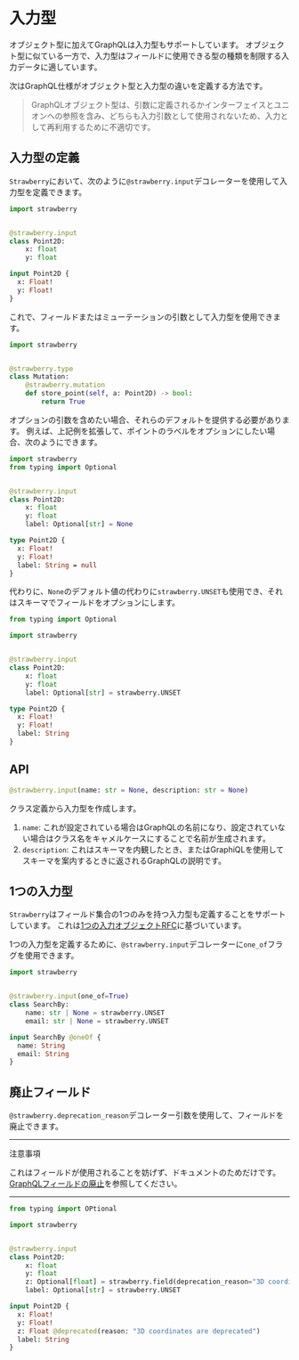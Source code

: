 # 入力型

オブジェクト型に加えてGraphQLは入力型もサポートしています。
オブジェクト型に似ている一方で、入力型はフィールドに使用できる型の種類を制限する入力データに適しています。

次はGraphQL仕様がオブジェクト型と入力型の違いを定義する方法です。

> GraphQLオブジェクト型は、引数に定義されるかインターフェイスとユニオンへの参照を含み、どちらも入力引数として使用されないため、入力として再利用するために不適切です。

## 入力型の定義

`Strawberry`において、次のように`@strawberry.input`デコレーターを使用して入力型を定義できます。

```python
import strawberry


@strawberry.input
class Point2D:
    x: float
    y: float
```

```graphql
input Point2D {
  x: Float!
  y: Float!
}
```

これで、フィールドまたはミューテーションの引数として入力型を使用できます。

```python
import strawberry


@strawberry.type
class Mutation:
    @strawberry.mutation
    def store_point(self, a: Point2D) -> bool:
        return True
```

オプションの引数を含めたい場合、それらのデフォルトを提供する必要があります。
例えば、上記例を拡張して、ポイントのラベルをオプションにしたい場合、次のようにできます。

```python
import strawberry
from typing import Optional


@strawberry.input
class Point2D:
    x: float
    y: float
    label: Optional[str] = None
```

```graphql
type Point2D {
  x: Float!
  y: Float!
  label: String = null
}
```

代わりに、`None`のデフォルト値の代わりに`strawberry.UNSET`も使用でき、それはスキーマでフィールドをオプションにします。

```python
from typing import Optional

import strawberry


@strawberry.input
class Point2D:
    x: float
    y: float
    label: Optional[str] = strawberry.UNSET
```

```graphql
type Point2D {
  x: Float!
  y: Float!
  label: String
}
```

## API

```python
@strawberry.input(name: str = None, description: str = None)
```

クラス定義から入力型を作成します。

1. `name`: これが設定されている場合はGraphQLの名前になり、設定されていない場合はクラス名をキャメルケースにすることで名前が生成されます。
2. `description`: これはスキーマを内観したとき、またはGraphiQLを使用してスキーマを案内するときに返されるGraphQLの説明です。

## 1つの入力型

`Strawberry`はフィールド集合の1つのみを持つ入力型も定義することをサポートしています。
これは[1つの入力オブジェクトRFC](https://github.com/graphql/graphql-spec/pull/825)に基づいています。

1つの入力型を定義するために、`@strawberry.input`デコレーターに`one_of`フラグを使用できます。

```python
import strawberry


@strawberry.input(one_of=True)
class SearchBy:
    name: str | None = strawberry.UNSET
    email: str | None = strawberry.UNSET
```

```graphql
input SearchBy @oneOf {
  name: String
  email: String
}
```

## 廃止フィールド

`@strawberry.deprecation_reason`デコレーター引数を使用して、フィールドを廃止できます。

---

注意事項

これはフィールドが使用されることを妨げず、ドキュメントのためだけです。
[GraphQLフィールドの廃止](https://spec.graphql.org/June2018/#sec-Field-Deprecation)を参照してください。

---

```python
from typing import OPtional

import strawberry


@strawberry.input
class Point2D:
    x: float
    y: float
    z: Optional[float] = strawberry.field(deprecation_reason="3D coordinates are deprecated")
    label: Optional[str] = strawberry.UNSET
```

```graphql
input Point2D {
  x: Float!
  y: Float!
  z: Float @deprecated(reason: "3D coordinates are deprecated")
  label: String
}
```
